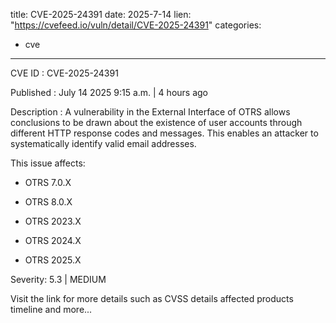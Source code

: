  
title: CVE-2025-24391
date: 2025-7-14
lien: "https://cvefeed.io/vuln/detail/CVE-2025-24391"
categories:
  - cve
---

CVE ID : CVE-2025-24391

Published :  July 14
2025
9:15 a.m. | 4 hours ago

Description : A vulnerability in the External Interface of OTRS allows conclusions to be drawn about the existence of user accounts through different HTTP response codes and messages. This enables an attacker to systematically identify valid email addresses.

This issue affects: 

  *  OTRS 7.0.X

  *  OTRS 8.0.X
  *  OTRS 2023.X
  *  OTRS 2024.X
  *  OTRS 2025.X

Severity: 5.3 | MEDIUM

Visit the link for more details
such as CVSS details
affected products
timeline
and more...
